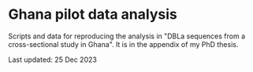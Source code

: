 # Ghana pilot data analysis

Scripts and data for reproducing the analysis in "DBLa sequences from a cross-sectional study in Ghana". It is in the appendix of my PhD thesis.

Last updated: 25 Dec 2023
